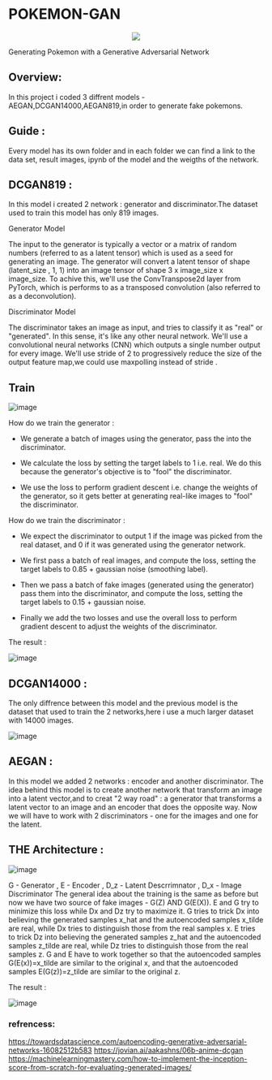# POKEMON-GAN
<p align="center">
<img align="mid" src="https://raw.githubusercontent.com/naorJR/POKEMON-GAN/main/Images/International_Pokémon_logo.svg.webp"></a>
</p>
Generating Pokemon with a Generative Adversarial Network

## Overview:
In this project i coded 3 diffrent models - AEGAN,DCGAN14000,AEGAN819,in order to generate fake pokemons.

## Guide :
Every model has its own folder and in each folder we can find a link to the data set, result images, ipynb of the model and 
the weigths of the network.

## DCGAN819 :

In this model i created 2 network : generator and discriminator.The dataset used to train this model has only 819 images.

Generator Model

The input to the generator is typically a vector or a matrix of random numbers (referred to as a latent tensor) which is used as a seed for generating an image. The generator will convert a latent tensor of shape (latent_size , 1, 1) into an image tensor of shape 3 x image_size x image_size. To achive this, we'll use the ConvTranspose2d layer from PyTorch, which is performs to as a transposed convolution (also referred to as a deconvolution).

Discriminator Model

The discriminator takes an image as input, and tries to classify it as "real" or "generated". In this sense, it's like any other neural network. We'll use a convolutional neural networks (CNN) which outputs a single number output for every image. We'll use stride of 2 to progressively reduce the size of the output feature map,we could use maxpolling instead of stride .

## Train 
![image](https://user-images.githubusercontent.com/93729949/173016809-6dd18aff-656a-403b-8eec-27ec6cfcad5e.png)

How do we train the generator :

- We generate a batch of images using the generator, pass the into the discriminator.

- We calculate the loss by setting the target labels to 1 i.e. real. We do this because the generator's objective is to "fool" the discriminator.

- We use the loss to perform gradient descent i.e. change the weights of the generator, so it gets better at generating real-like images to "fool" the discriminator.

How do we train the discriminator :

- We expect the discriminator to output 1 if the image was picked from the real dataset, and 0 if it was generated using the generator network.

- We first pass a batch of real images, and compute the loss, setting the target labels to 0.85 + gaussian noise (smoothing label).

- Then we pass a batch of fake images (generated using the generator) pass them into the discriminator, and compute the loss, setting the target labels to 0.15 + gaussian noise.

- Finally we add the two losses and use the overall loss to perform gradient descent to adjust the weights of the discriminator.

The result :

![image](https://user-images.githubusercontent.com/93729949/173014816-bb673177-6c04-422e-a357-3d069d5967a6.png)

## DCGAN14000 :

The only diffrence between this model and the previous model is the dataset that used to train the 2 networks,here i use a much larger dataset with 14000 images.

![image](https://user-images.githubusercontent.com/93729949/173015100-ec6df66b-2d8a-47da-8a78-cff3df6bbc2e.png)

## AEGAN :
In this model we added 2 networks : encoder and another discriminator.
The idea behind this model is to create another network that transform an image into a latent vector,and to creat "2 way  road" : a generator that transforms a latent vector to an image and an encoder that does the opposite way.
Now we will have to work with 2 discriminators - one for the images and one for the latent.

## THE Architecture :

![image](https://user-images.githubusercontent.com/93729949/173030977-b89d9437-8fdb-4cd2-9137-c2f75231e52b.png)

G - Generator , E - Encoder , D_z - Latent Descrrimnator , D_x - Image Discriminator
The general idea about the training is the same as before but now we  have two source of fake images - G(Z) AND G(E(X)).
E and G try to minimize this loss while Dx and Dz try to maximize it. G tries to trick Dx into believing the generated samples x_hat and the autoencoded samples x_tilde are real, while Dx tries to distinguish those from the real samples x. E tries to trick Dz into believing the generated samples z_hat and the autoencoded samples z_tilde are real, while Dz tries to distinguish those from the real samples z. G and E have to work together so that the autoencoded samples G(E(x))=x_tilde are similar to the original x, and that the autoencoded samples E(G(z))=z_tilde are similar to the original z.




The result :


![image](https://user-images.githubusercontent.com/93729949/173015031-af71119e-97c7-42bc-8305-02c26cf16a6f.png)

### refrencess:
https://towardsdatascience.com/autoencoding-generative-adversarial-networks-16082512b583
https://jovian.ai/aakashns/06b-anime-dcgan
https://machinelearningmastery.com/how-to-implement-the-inception-score-from-scratch-for-evaluating-generated-images/

